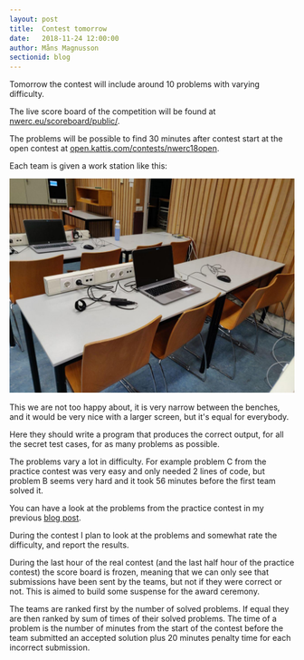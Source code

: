 ```yaml
---
layout: post
title:  Contest tomorrow
date:   2018-11-24 12:00:00
author: Måns Magnusson
sectionid: blog
---
```


Tomorrow the contest will include around 10 problems with varying difficulty.

The live score board of the competition will be found at [nwerc.eu/scoreboard/public/](http://www.nwerc.eu/scoreboard/public/).

The problems will be possible to find 30 minutes after contest start at the open contest at [open.kattis.com/contests/nwerc18open](https://open.kattis.com/contests/nwerc18open). 

Each team is given a work station like this:

![computer](/assets/imgs/181124/computer.jpg)

This we are not too happy about, it is very narrow between the benches, and it would be very nice with a larger screen, but it's equal for everybody.

Here they should write a program that produces the correct output, for all the secret test cases, for as many problems as possible.

The problems vary a lot in difficulty. For example problem C from the practice contest was very easy and only needed 2 lines of code, but problem B seems very hard and it took 56 minutes before the first team solved it.

You can have a look at the problems from the practice contest in my previous [blog post](2018/11/24/practice-session-start.html).

During the contest I plan to look at the problems and somewhat rate the difficulty, and report the results.

During the last hour of the real contest (and the last half hour of the practice contest) the score board is frozen, meaning that we can only see that submissions have been sent by the teams, but not if they were correct or not. This is aimed to build some suspense for the award ceremony.

The teams are ranked first by the number of solved problems. If equal they are then ranked by sum of times of their solved problems. The time of a problem is the number of minutes from the start of the contest before the team submitted an accepted solution plus 20 minutes penalty time for each incorrect submission.
